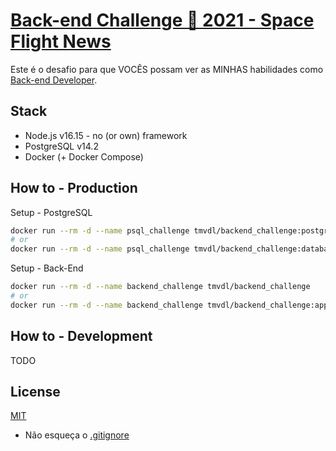 
# [Back-end Challenge 🏅 2021 - Space Flight News](https://lab.coodesh.com/public-challenges/back-end-challenge-2021)

Este é o desafio para que VOCÊS possam ver as MINHAS habilidades como [Back-end Developer](https://lab.coodesh.com/public-challenges/back-end-challenge-2021).

## Stack

* Node.js v16.15 - no (or own) framework
* PostgreSQL v14.2
* Docker (+ Docker Compose)

## How to - Production

Setup - PostgreSQL

```sh
docker run --rm -d --name psql_challenge tmvdl/backend_challenge:postgresql
# or
docker run --rm -d --name psql_challenge tmvdl/backend_challenge:database
```

Setup - Back-End

```sh
docker run --rm -d --name backend_challenge tmvdl/backend_challenge
# or
docker run --rm -d --name backend_challenge tmvdl/backend_challenge:app
```

## How to - Development

TODO

## License

[MIT](LICENSE)

- Não esqueça o [.gitignore](https://www.toptal.com/developers/gitignore)

